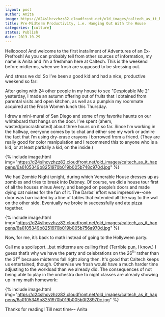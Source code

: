 ```yaml
---
layout: post
author: Anita
image: https://d24slhcvzhzz82.cloudfront.net/old_images/caltech_as_it_happens/6a0105349b8251970b019b005b21e7970b.jpg
title: Pre-Midterm Productivity, i.e. Hanging Out With the House
categories: [culture]
status: Publish
date: 2013-10-29
---
```


Hellooooo! And welcome to the first installment of Adventures of an Ex-Prefrosh!
As you can probably tell from other sources of information, my name is Anita and I'm a freshman here at Caltech. This
is the weekend before midterms, when we frosh are supposed to be stressing out.

And stress we do! So I’ve been a good kid and had a nice, productive weekend so
far:

After going with 24 other people in my house to see "Despicable Me 2" yesterday, I made an autumn offering out of fruits that I obtained from parental visits and open kitchen, as well as a pumpkin my roommate acquired at the Frosh Women lunch this Thursday.

I drew a mini-mural of San Diego and some of my favorite haunts on our
whiteboard that hangs on the door. I’ve spent (ahem, wasted/procrastinated) about
three hours on it so far. Since I’m working in the hallway, everyone comes by
to chat and either see my work or admire the fact that I’m using dry-erase
crayons I borrowed from a friend. (They are really good for color manipulation
and I recommend this to anyone who is a kid, or at least partially a kid, on the inside.)


{% include image.html img="https://d24slhcvzhzz82.cloudfront.net/old_images/caltech_as_it_happens/6a0105349b8251970b019b005b748c970d.jpg" %}

We had Zombie Night tonight, during which Venerable House dresses up as zombies
and tries to break into Dabney. Of course, we did a house tour first of all the houses minus Avery, and banged
on people’s doors and made dying cat noises for the fun of it. The Darbs’
effort was impressive--one door was barricaded by a line of tables that
extended all the way to the wall on the other side. Eventually we broke in
successfully and ate pizza together.


{% include image.html img="https://d24slhcvzhzz82.cloudfront.net/old_images/caltech_as_it_happens/6a0105349b8251970b019b005b756a970d.jpg" %}

Now, for me, it’s back to math instead of going to the Hollyween party.

Call me a spoilsport...but midterms are calling first! (Terrible pun, I know.) I guess that’s why we have
the party and celebrations on the 26<sup>th</sup> rather than the 31<sup>st</sup>
because midterms fall right along then. It's good that Caltech keeps us entertained, though. Otherwise we frosh would have a much harder time adjusting to the workload than we already did. 
The consequences of not being able to play in the orchestra due to night classes are already showing up in my math homework:


{% include image.html img="https://d24slhcvzhzz82.cloudfront.net/old_images/caltech_as_it_happens/6a0105349b8251970b019b005b0f28970c.jpg" %}

Thanks for reading! Till next time--
Anita 

